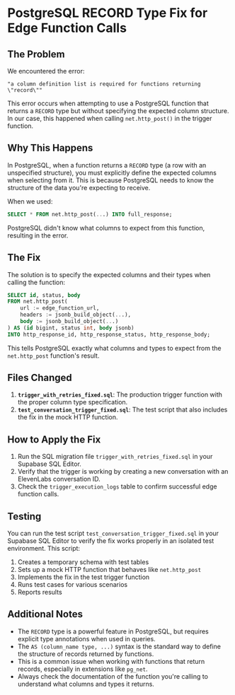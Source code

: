 # PostgreSQL RECORD Type Fix for Edge Function Calls

## The Problem

We encountered the error:

```
"a column definition list is required for functions returning \"record\""
```

This error occurs when attempting to use a PostgreSQL function that returns a `RECORD` type but without specifying the expected column structure. In our case, this happened when calling `net.http_post()` in the trigger function.

## Why This Happens

In PostgreSQL, when a function returns a `RECORD` type (a row with an unspecified structure), you must explicitly define the expected columns when selecting from it. This is because PostgreSQL needs to know the structure of the data you're expecting to receive.

When we used:

```sql
SELECT * FROM net.http_post(...) INTO full_response;
```

PostgreSQL didn't know what columns to expect from this function, resulting in the error.

## The Fix

The solution is to specify the expected columns and their types when calling the function:

```sql
SELECT id, status, body
FROM net.http_post(
    url := edge_function_url,
    headers := jsonb_build_object(...),
    body := jsonb_build_object(...)
) AS (id bigint, status int, body jsonb)
INTO http_response_id, http_response_status, http_response_body;
```

This tells PostgreSQL exactly what columns and types to expect from the `net.http_post` function's result.

## Files Changed

1. **`trigger_with_retries_fixed.sql`**: The production trigger function with the proper column type specification.
2. **`test_conversation_trigger_fixed.sql`**: The test script that also includes the fix in the mock HTTP function.

## How to Apply the Fix

1. Run the SQL migration file `trigger_with_retries_fixed.sql` in your Supabase SQL Editor.
2. Verify that the trigger is working by creating a new conversation with an ElevenLabs conversation ID.
3. Check the `trigger_execution_logs` table to confirm successful edge function calls.

## Testing

You can run the test script `test_conversation_trigger_fixed.sql` in your Supabase SQL Editor to verify the fix works properly in an isolated test environment. This script:

1. Creates a temporary schema with test tables
2. Sets up a mock HTTP function that behaves like `net.http_post`
3. Implements the fix in the test trigger function
4. Runs test cases for various scenarios
5. Reports results

## Additional Notes

- The `RECORD` type is a powerful feature in PostgreSQL, but requires explicit type annotations when used in queries.
- The `AS (column_name type, ...)` syntax is the standard way to define the structure of records returned by functions.
- This is a common issue when working with functions that return records, especially in extensions like `pg_net`.
- Always check the documentation of the function you're calling to understand what columns and types it returns. 